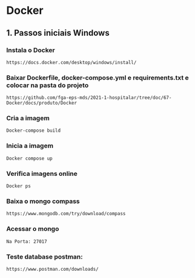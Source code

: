 # Docker

## 1. Passos iniciais Windows

### Instala o Docker
   
    https://docs.docker.com/desktop/windows/install/

### Baixar Dockerfile, docker-compose.yml e requirements.txt e colocar na pasta do projeto

    https://github.com/fga-eps-mds/2021-1-hospitalar/tree/doc/67-Docker/docs/produto/Docker

    
### Cria a imagem
     
    Docker-compose build
    

### Inicia a imagem
    
    Docker compose up

### Verifica imagens online
    
    Docker ps

### Baixa o mongo compass
    
    https://www.mongodb.com/try/download/compass

### Acessar o mongo
    
    Na Porta: 27017

### Teste database postman:
   
    https://www.postman.com/downloads/